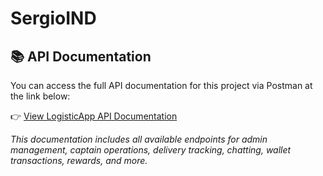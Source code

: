 # SergioIND

## 📚 API Documentation

You can access the full API documentation for this project via Postman at the link below:

👉 [View LogisticApp API Documentation](https://documenter.getpostman.com/view/27342678/2sB34miyHq)

_This documentation includes all available endpoints for admin management, captain operations, delivery tracking, chatting, wallet transactions, rewards, and more._
